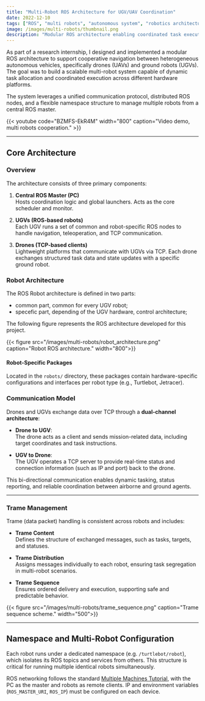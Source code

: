 ```yaml
---
title: "Multi-Robot ROS Architecture for UGV/UAV Coordination"
date: 2022-12-10
tags: ["ROS", "multi robots", "autonomous system", "robotics architecture"]
image: /images/multi-robots/thumbnail.png
description: "Modular ROS architecture enabling coordinated task execution between drones and ground robots using TCP."
---
```


As part of a research internship, I designed and implemented a modular ROS architecture to support cooperative navigation between heterogeneous autonomous vehicles, specifically drones (UAVs) and ground robots (UGVs). The goal was to build a scalable multi-robot system capable of dynamic task allocation and coordinated execution across different hardware platforms.

The system leverages a unified communication protocol, distributed ROS nodes, and a flexible namespace structure to manage multiple robots from a central ROS master.

{{< youtube code="BZMFS-EkR4M" width="800" caption="Video demo, multi robots cooperation." >}}

---

## Core Architecture

### Overview

The architecture consists of three primary components:

1. **Central ROS Master (PC)**  
   Hosts coordination logic and global launchers. Acts as the core scheduler and monitor.

2. **UGVs (ROS-based robots)**  
   Each UGV runs a set of common and robot-specific ROS nodes to handle navigation, teleoperation, and TCP communication.

3. **Drones (TCP-based clients)**  
   Lightweight platforms that communicate with UGVs via TCP. Each drone exchanges structured task data and state updates with a specific ground robot.

### Robot Architecture

The ROS Robot architecture is defined in two parts: 
- common part, common for every UGV robot;
- specefic part, depending of the UGV hardware, control architecture;

The following figure represents the ROS architecture developed for this project.

{{< figure src="/images/multi-robots/robot_architecture.png" caption="Robot ROS architecture." width="800">}}

#### Robot-Specific Packages

Located in the `robots/` directory, these packages contain hardware-specific configurations and interfaces per robot type (e.g., Turtlebot, Jetracer).


### Communication Model

Drones and UGVs exchange data over TCP through a **dual-channel architecture**:

- **Drone to UGV**:  
  The drone acts as a client and sends mission-related data, including target coordinates and task instructions.

- **UGV to Drone**:  
  The UGV operates a TCP server to provide real-time status and connection information (such as IP and port) back to the drone.

This bi-directional communication enables dynamic tasking, status reporting, and reliable coordination between airborne and ground agents.

---

### Trame Management

Trame (data packet) handling is consistent across robots and includes:

- **Trame Content**  
  Defines the structure of exchanged messages, such as tasks, targets, and statuses.

- **Trame Distribution**  
  Assigns messages individually to each robot, ensuring task segregation in multi-robot scenarios.

- **Trame Sequence**  
  Ensures ordered delivery and execution, supporting safe and predictable behavior.


{{< figure src="/images/multi-robots/trame_sequence.png" caption="Trame sequence scheme." width="500">}}

---

## Namespace and Multi-Robot Configuration

Each robot runs under a dedicated namespace (e.g. `/turtlebot/robot`), which isolates its ROS topics and services from others. This structure is critical for running multiple identical robots simultaneously.

ROS networking follows the standard [Multiple Machines Tutorial](http://wiki.ros.org/ROS/Tutorials/MultipleMachines), with the PC as the master and robots as remote clients. IP and environment variables (`ROS_MASTER_URI`, `ROS_IP`) must be configured on each device.
